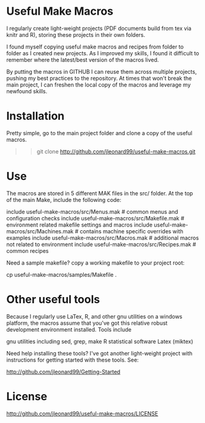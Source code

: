 Useful Make Macros
==================
I regularly create light-weight projects (PDF documents build from tex via knitr and R), storing
these projects in their own folders.  

I found myself copying useful make macros and recipes from folder to folder as I created new projects.
As I improved my skills, I found it difficult to remember where the latest/best version of the macros
lived.

By putting the macros in GITHUB I can reuse them across multiple projects, pushing my best practices to the
repository.  At times that won't break the main project, I can freshen the local copy of the macros and leverage
my newfound skills.


# Installation

Pretty simple, go to the main project folder and clone a copy of the useful macros.

  >> git clone http://github.com/jleonard99/useful-make-macros.git
  
# Use

The macros are stored in 5 different MAK files in the src/ folder.  At the top of the main Make, include 
the following code:

  include useful-make-macros/src/Menus.mak     # common menus and configuration checks
  include useful-make-macros/src/Makefile.mak  # environment related makefile settings and macros
  include useful-make-macros/src/Machines.mak  # contains machine specific overrides with examples
  include useful-make-macros/src/Macros.mak    # additional macros not related to environment
  include useful-make-macros/src/Recipes.mak   # common recipes

Need a sample makefile?  copy a working makefile to your project root:

  cp useful-make-macros/samples/Makefile .
  
# Other useful tools

Because I regularly use LaTex, R, and other gnu utilities on a windows platform, the macros assume that you've 
got this relative robust development environment installed.  Tools include

  gnu utilities including sed, grep, make
  R statistical software
  Latex (miktex)
  
Need help installing these tools?  I've got another light-weight project with instructions for getting started
with these tools.  See:

  http://github.com/jleonard99/Getting-Started


# License

http://github.com/jleonard99/useful-make-macros/LICENSE
